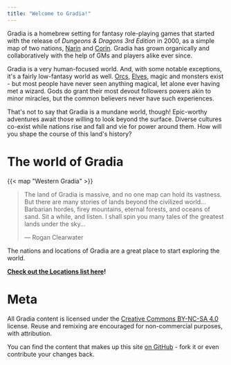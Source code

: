 ```yaml
---
title: "Welcome to Gradia!"
---
```


Gradia is a homebrew setting for fantasy role-playing games that started with
the release of _Dungeons & Dragons 3rd Edition_ in 2000, as a simple map of two
nations, [Narin](/pages/Narin) and [Corin](/pages/Corin). Gradia has grown
organically and collaboratively with the help of GMs and players alike ever since.

Gradia is a very human-focused world. And, with some notable exceptions, it's a
fairly low-fantasy world as well. [Orcs](/pages/Orkol), [Elves](/pages/Einir),
magic and monsters exist - but most people have never seen anything magical, let
alone ever having met a wizard. Gods do grant their most devout followers powers
akin to minor miracles, but the common believers never have such experiences.

That's not to say that Gradia is a mundane world, though! Epic-worthy
adventures await those willing to look beyond the surface. Diverse cultures
co-exist while nations rise and fall and vie for power around them. How will
you shape the course of this land's history?

# The world of Gradia

{{< map "Western Gradia" >}}

> The land of Gradia is massive, and no one map can hold its vastness. But there
> are many stories of lands beyond the civilized world… Barbarian hordes, firey
> mountains, eternal forests, and oceans of sand. Sit a while, and listen. I shall
> spin you many tales of the greatest lands under the sky…
>
>    &mdash; Rogan Clearwater 

The nations and locations of Gradia are a great place to start exploring the world.

**[Check out the Locations list here](/tags/locations)!**


# Meta

All Gradia content is licensed under the [Creative Commons BY-NC-SA 4.0][cc]
license. Reuse and remixing are encouraged for non-commercial purposes, with
attribution.

You can find the content that makes up this site [on GitHub][gh] - fork it or
even contribute your changes back.

[cc]: https://creativecommons.org/licenses/by-nc-sa/4.0/
[gh]: https://github.com/justinian/gradia.org